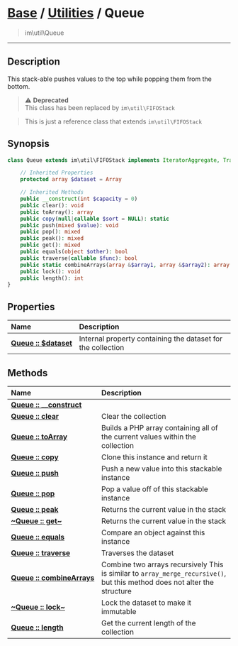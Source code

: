 # [Base](base.md) / [Utilities](util.md) / Queue
 > im\util\Queue
____

## Description
This stack-able pushes values to the top while
popping them from the bottom.

> :warning: **Deprecated**  
> This class has been replaced by `im\util\FIFOStack`  

 > This is just a reference class that extends `im\util\FIFOStack`  

## Synopsis
```php
class Queue extends im\util\FIFOStack implements IteratorAggregate, Traversable, im\util\Collection {

    // Inherited Properties
    protected array $dataset = Array

    // Inherited Methods
    public __construct(int $capacity = 0)
    public clear(): void
    public toArray(): array
    public copy(null|callable $sort = NULL): static
    public push(mixed $value): void
    public pop(): mixed
    public peak(): mixed
    public get(): mixed
    public equals(object $other): bool
    public traverse(callable $func): bool
    public static combineArrays(array &$array1, array &$array2): array
    public lock(): void
    public length(): int
}
```

## Properties
| Name | Description |
| :--- | :---------- |
| [__Queue&nbsp;::&nbsp;$dataset__](util-Queue-var_dataset.md) | Internal property containing the dataset for the collection |

## Methods
| Name | Description |
| :--- | :---------- |
| [__Queue&nbsp;::&nbsp;\_\_construct__](util-Queue-__construct.md) |  |
| [__Queue&nbsp;::&nbsp;clear__](util-Queue-clear.md) | Clear the collection |
| [__Queue&nbsp;::&nbsp;toArray__](util-Queue-toArray.md) | Builds a PHP array containing all of the current values within the collection |
| [__Queue&nbsp;::&nbsp;copy__](util-Queue-copy.md) | Clone this instance and return it |
| [__Queue&nbsp;::&nbsp;push__](util-Queue-push.md) | Push a new value into this stackable instance |
| [__Queue&nbsp;::&nbsp;pop__](util-Queue-pop.md) | Pop a value off of this stackable instance |
| [__Queue&nbsp;::&nbsp;peak__](util-Queue-peak.md) | Returns the current value in the stack |
| [__~Queue&nbsp;::&nbsp;get~__](util-Queue-get.md) | Returns the current value in the stack |
| [__Queue&nbsp;::&nbsp;equals__](util-Queue-equals.md) | Compare an object against this instance |
| [__Queue&nbsp;::&nbsp;traverse__](util-Queue-traverse.md) | Traverses the dataset |
| [__Queue&nbsp;::&nbsp;combineArrays__](util-Queue-combineArrays.md) | Combine two arrays recursively  This is similar to `array_merge_recursive()`, but this method does not alter the structure |
| [__~Queue&nbsp;::&nbsp;lock~__](util-Queue-lock.md) | Lock the dataset to make it immutable |
| [__Queue&nbsp;::&nbsp;length__](util-Queue-length.md) | Get the current length of the collection |
